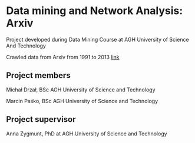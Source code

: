 Data mining and Network Analysis: Arxiv
======================================

Project developed during Data Mining Course at AGH University of Science And Technology




Crawled data from Arxiv from 1991 to 2013 [link](https://drive.google.com/folderview?id=0B8yQRmV2S-ZLQTVENmhycHVTM00)


Project members
---------------

Michał Drzał, BSc AGH University of Science and Technology

Marcin Paśko, BSc AGH University of Science and Technology


Project supervisor
------------------
Anna Zygmunt, PhD at AGH University of Science and Technology


